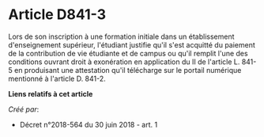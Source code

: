 # Article D841-3

Lors de son inscription à une formation initiale dans un établissement d'enseignement supérieur, l'étudiant justifie qu'il
s'est acquitté du paiement de la contribution de vie étudiante et de campus ou qu'il remplit l'une des conditions ouvrant
droit à exonération en application du II de l'article L. 841-5 en produisant une attestation qu'il télécharge sur le portail
numérique mentionné à l'article D. 841-2.

**Liens relatifs à cet article**

_Créé par_:

  - Décret n°2018-564 du 30 juin 2018 - art. 1
